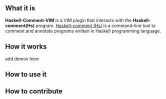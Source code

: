 ## What it is
**Haskell-Comment-VIM** is a VIM plugin that interacts with the **Haskell-comment(Hs)** program. [Haskell-comment (Hs)](https://github.com/arbitary/haskell-comment/ "Haskell Comment Tool") is a command-line tool to comment and annotate programs written in Haskell programming language. 

## How it works
add demos here

## How to use it

## How to contribute

